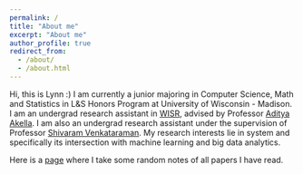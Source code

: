 ```yaml
---
permalink: /
title: "About me"
excerpt: "About me"
author_profile: true
redirect_from: 
  - /about/
  - /about.html
---
```


Hi, this is Lynn :) I am currently a junior majoring in Computer Science, Math and Statistics in L&S Honors Program at University of Wisconsin - Madison. I am an undergrad research assistant in [WISR](https://wisr.cs.wisc.edu/), advised by Professor [Aditya Akella](http://pages.cs.wisc.edu/~akella/). I am also an undergrad research assistant under the supervision of Professor [Shivaram Venkataraman](https://shivaram.org/). My research interests lie in system and specifically its intersection with machine learning and big data analytics. 


Here is a [page](https://sliu583.gitbook.io/reading-list/) where I take some random notes of all papers I have read. 

 
